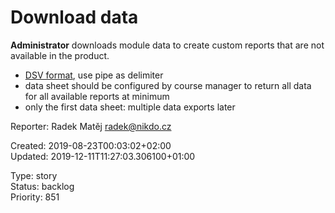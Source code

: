 # Download data

**Administrator** downloads module data to create custom reports that are not available in the product.

- [DSV format](https://en.wikipedia.org/wiki/Delimiter-separated_values), use pipe as delimiter
- data sheet should be configured by course manager to return all data for all available reports at minimum
- only the first data sheet: multiple data exports later

Reporter: Radek Matěj <radek@nikdo.cz>  

Created: 2019-08-23T00:03:02+02:00  
Updated: 2019-12-11T11:27:03.306100+01:00

Type: story  
Status: backlog  
Priority: 851

